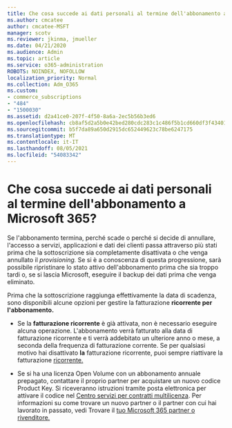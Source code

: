 ```yaml
---
title: Che cosa succede ai dati personali al termine dell'abbonamento a Microsoft 365?
ms.author: cmcatee
author: cmcatee-MSFT
manager: scotv
ms.reviewer: jkinma, jmueller
ms.date: 04/21/2020
ms.audience: Admin
ms.topic: article
ms.service: o365-administration
ROBOTS: NOINDEX, NOFOLLOW
localization_priority: Normal
ms.collection: Adm_O365
ms.custom:
- commerce_subscriptions
- "484"
- "1500030"
ms.assetid: d2a41ce0-207f-4f50-8a6a-2ec5b56b3ed6
ms.openlocfilehash: cb8af5d2a5b0e42bed280cdc283c1c486f5b1cd660df3f4340159950395034e9
ms.sourcegitcommit: b5f7da89a650d2915dc652449623c78be6247175
ms.translationtype: MT
ms.contentlocale: it-IT
ms.lasthandoff: 08/05/2021
ms.locfileid: "54083342"
---
```

# <a name="what-happens-to-my-data-and-access-when-my-microsoft-365-for-business-subscription-ends"></a>Che cosa succede ai dati personali al termine dell'abbonamento a Microsoft 365?

Se l'abbonamento termina, perché scade o perché si decide di annullare, l'accesso a servizi, applicazioni e dati dei clienti passa attraverso più stati prima che la sottoscrizione sia completamente disattivata o che venga annullato il *provisioning.* Se si è a conoscenza di questa progressione, sarà possibile ripristinare lo stato attivo dell'abbonamento prima che sia troppo tardi o, se si lascia Microsoft, eseguire il backup dei dati prima che venga eliminato.
  
Prima che la sottoscrizione raggiunga effettivamente la data di scadenza, sono disponibili alcune opzioni per gestire la fatturazione **ricorrente per l'abbonamento.**
  
- Se la **fatturazione ricorrente** è già attivata, non è necessario eseguire alcuna operazione. L'abbonamento verrà fatturato  alla data di fatturazione ricorrente e ti verrà addebitato un ulteriore anno o mese, a seconda della frequenza di fatturazione corrente. Se per qualsiasi motivo hai disattivato **la** fatturazione ricorrente, puoi sempre riattivare la fatturazione [ricorrente.](https://docs.microsoft.com/microsoft-365/commerce/subscriptions/renew-your-subscription#turn-recurring-billing-off-or-on)

- Se si ha una licenza Open Volume con un abbonamento annuale prepagato, contattare il proprio partner per acquistare un nuovo codice Product Key. Si riceveranno istruzioni tramite posta elettronica per attivare il codice nel [Centro servizi per contratti multilicenza](https://go.microsoft.com/fwlink/p/?LinkID=282016). Per informazioni su come trovare un nuovo partner o il partner con cui hai lavorato in passato, vedi Trovare il [tuo Microsoft 365 partner o rivenditore.](https://docs.microsoft.com/microsoft-365/admin/manage/find-your-partner-or-reseller)